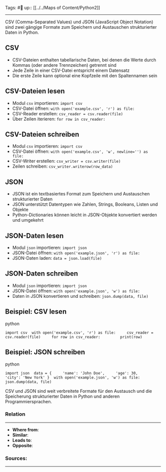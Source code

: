 Tags: #🌿 
up:: [[../../Maps of Content/Python2]]

---
CSV (Comma-Separated Values) und JSON (JavaScript Object Notation) sind zwei gängige Formate zum Speichern und Austauschen strukturierter Daten in Python.

## CSV

- CSV-Dateien enthalten tabellarische Daten, bei denen die Werte durch Kommas (oder andere Trennzeichen) getrennt sind
- Jede Zeile in einer CSV-Datei entspricht einem Datensatz
- Die erste Zeile kann optional eine Kopfzeile mit den Spaltennamen sein

## CSV-Dateien lesen

- Modul `csv` importieren: `import csv`
- CSV-Datei öffnen: `with open('example.csv', 'r') as file:`
- CSV-Reader erstellen: `csv_reader = csv.reader(file)`
- Über Zeilen iterieren: `for row in csv_reader:`

## CSV-Dateien schreiben

- Modul `csv` importieren: `import csv`
- CSV-Datei öffnen: `with open('example.csv', 'w', newline='') as file:`
- CSV-Writer erstellen: `csv_writer = csv.writer(file)`
- Zeilen schreiben: `csv_writer.writerow(row_data)`

## JSON

- JSON ist ein textbasiertes Format zum Speichern und Austauschen strukturierter Daten
- JSON unterstützt Datentypen wie Zahlen, Strings, Booleans, Listen und Objekte
- Python-Dictionaries können leicht in JSON-Objekte konvertiert werden und umgekehrt

## JSON-Daten lesen

- Modul `json` importieren: `import json`
- JSON-Datei öffnen: `with open('example.json', 'r') as file:`
- JSON-Daten laden: `data = json.load(file)`

## JSON-Daten schreiben

- Modul `json` importieren: `import json`
- JSON-Datei öffnen: `with open('example.json', 'w') as file:`
- Daten in JSON konvertieren und schreiben: `json.dump(data, file)`

## Beispiel: CSV lesen

python

`import csv  with open('example.csv', 'r') as file:     csv_reader = csv.reader(file)     for row in csv_reader:         print(row)`

## Beispiel: JSON schreiben

python

`import json  data = {     'name': 'John Doe',     'age': 30,     'city': 'New York' }  with open('example.json', 'w') as file:     json.dump(data, file)`

CSV und JSON sind weit verbreitete Formate für den Austausch und die Speicherung strukturierter Daten in Python und anderen Programmiersprachen.


### Relation
---
- **Where from**:  
- **Similar**: 
- **Leads to**: 
- **Opposite**: 
### Sources:
---
